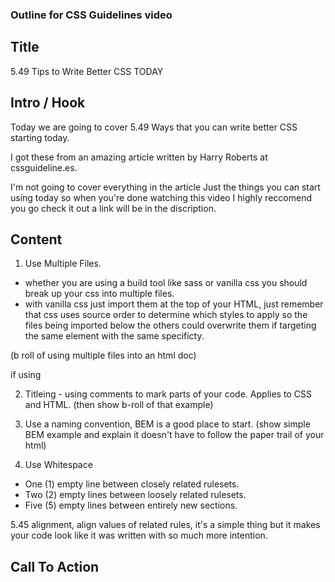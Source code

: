 ### Outline for CSS Guidelines video

## Title
5.49 Tips to Write Better CSS TODAY 
## Intro / Hook

Today we are going to cover 5.49 Ways that you can write better CSS starting today.

I got these from an amazing article written by Harry Roberts at cssguideline.es. 

I'm not going to cover everything in the article Just the things you can start using today so when you're done watching this video I highly reccomend you go check it out a link will be in the discription.

## Content
 1. Use Multiple Files.
 - whether you are using a build tool like sass or vanilla css you should break up your css into multiple files.
 - with vanilla css just import them at the top of your HTML, just remember that css uses source order to determine which styles to apply so the files being imported  below the others could overwrite them if targeting the same element with the same specificty.

 (b roll of using multiple files into an html doc)

 if using


 2. Titleing - using comments to mark parts of your code. Applies to CSS and HTML. (then show b-roll of that example)

 4. Use a naming convention, BEM is a good place to start. (show simple BEM example and explain it doesn't have to follow the paper trail of your html)

 5. Use Whitespace
  - One (1) empty line between closely related rulesets.
  - Two (2) empty lines between loosely related rulesets.
  - Five (5) empty lines between entirely new sections.

 5.45 alignment, align values of related rules, it's a simple thing but it makes your code look like it was written with so much more intention.


## Call To Action